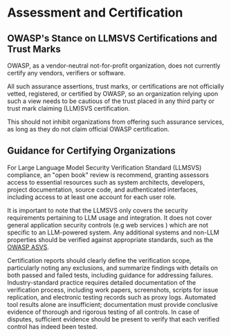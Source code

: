 # Assessment and Certification

## OWASP's Stance on LLMSVS Certifications and Trust Marks

OWASP, as a vendor-neutral not-for-profit organization, does not currently certify any vendors, verifiers or software.

All such assurance assertions, trust marks, or certifications are not officially vetted, registered, or certified by OWASP, so an organization relying upon such a view needs to be cautious of the trust placed in any third party or trust mark claiming (LLM)SVS certification.

This should not inhibit organizations from offering such assurance services, as long as they do not claim official OWASP certification.

## Guidance for Certifying Organizations

For Large Language Model Security Verification Standard (LLMSVS) compliance, an "open book" review is recommend, granting assessors access to essential resources such as system architects, developers, project documentation, source code, and authenticated interfaces, including access to at least one account for each user role.

It is important to note that the LLMSVS only covers the security requirements pertaining to LLM usage and integration. It does not cover general application security controls (e.g web services ) which are not specific to an LLM-powered system. Any additional systems and non-LLM properties should be verified against appropriate standards, such as the [OWASP ASVS](https://owasp.org/www-project-application-security-verification-standard/).

Certification reports should clearly define the verification scope, particularly noting any exclusions, and summarize findings with details on both passed and failed tests, including guidance for addressing failures. Industry-standard practice requires detailed documentation of the verification process, including work papers, screenshots, scripts for issue replication, and electronic testing records such as proxy logs. Automated tool results alone are insufficient; documentation must provide conclusive evidence of thorough and rigorous testing of all controls. In case of disputes, sufficient evidence should be present to verify that each verified control has indeed been tested.